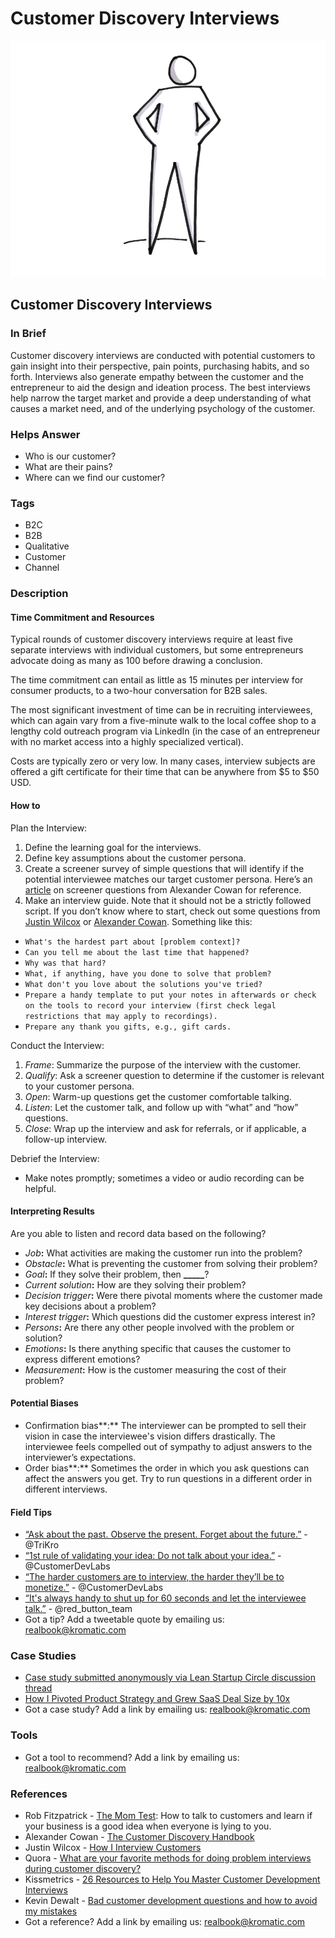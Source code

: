 # Customer Discovery Interviews

![](../.gitbook/assets/illustration-full-figure-hand-pocket-customer-discovery-interviews.png)

## Customer Discovery Interviews

### In Brief

Customer discovery interviews are conducted with potential customers to gain insight into their perspective, pain points, purchasing habits, and so forth. Interviews also generate empathy between the customer and the entrepreneur to aid the design and ideation process. The best interviews help narrow the target market and provide a deep understanding of what causes a market need, and of the underlying psychology of the customer.

### Helps Answer

* Who is our customer?
* What are their pains?
* Where can we find our customer?

### Tags

* B2C
* B2B
* Qualitative
* Customer
* Channel

### Description

#### Time Commitment and Resources

Typical rounds of customer discovery interviews require at least five separate interviews with individual customers, but some entrepreneurs advocate doing as many as 100 before drawing a conclusion.

The time commitment can entail as little as 15 minutes per interview for consumer products, to a two-hour conversation for B2B sales.

The most significant investment of time can be in recruiting interviewees, which can again vary from a five-minute walk to the local coffee shop to a lengthy cold outreach program via LinkedIn \(in the case of an entrepreneur with no market access into a highly specialized vertical\).

Costs are typically zero or very low. In many cases, interview subjects are offered a gift certificate for their time that can be anywhere from $5 to $50 USD.

#### How to

Plan the Interview:

1. Define the learning goal for the interviews.
2. Define key assumptions about the customer persona.
3. Create a screener survey of simple questions that will identify if the potential interviewee matches our target customer persona. Here’s an [article](https://www.alexandercowan.com/customer-discovery-handbook/) on screener questions from Alexander Cowan for reference.
4. Make an interview guide. Note that it should not be a strictly followed script. If you don’t know where to start, check out some questions from [Justin Wilcox](https://customerdevlabs.com/2013/11/05/how-i-interview-customers/) or [Alexander Cowan](https://www.alexandercowan.com/customer-discovery-handbook/). Something like this:

* `What's the hardest part about [problem context]?`
* `Can you tell me about the last time that happened?`
* `Why was that hard?`
* `What, if anything, have you done to solve that problem?`
* `What don't you love about the solutions you've tried?`
* `Prepare a handy template to put your notes in afterwards or check on the tools to record your interview (first check legal restrictions that may apply to recordings).`
* `Prepare any thank you gifts, e.g., gift cards.`

Conduct the Interview:

1. _Frame_: Summarize the purpose of the interview with the customer.
2. _Qualify_: Ask a screener question to determine if the customer is relevant to your customer persona.
3. _Open_: Warm-up questions get the customer comfortable talking. 
4. _Listen_: Let the customer talk, and follow up with “what” and “how” questions.
5. _Close_: Wrap up the interview and ask for referrals, or if applicable, a follow-up interview.

Debrief the Interview:

* Make notes promptly; sometimes a video or audio recording can be helpful. 

#### Interpreting Results

Are you able to listen and record data based on the following?

* _Job_**:** What activities are making the customer run into the problem?
* _Obstacle_**:** What is preventing the customer from solving their problem?
* _Goal_**:** If they solve their problem, then **\_\_\_\_\_**?
* _Current solution_**:** How are they solving their problem?
* _Decision trigger_**:** Were there pivotal moments where the customer made key decisions about a problem?
* _Interest trigger_**:** Which questions did the customer express interest in?
* _Persons_**:** Are there any other people involved with the problem or solution?
* _Emotions_**:** Is there anything specific that causes the customer to express different emotions?
* _Measurement_**:** How is the customer measuring the cost of their problem?

#### Potential Biases

* Confirmation bias**:** The interviewer can be prompted to sell their vision in case the interviewee's vision differs drastically. The interviewee feels compelled out of sympathy to adjust answers to the interviewer’s expectations.
* Order bias**:** Sometimes the order in which you ask questions can affect the answers you get. Try to run questions in a different order in different interviews.

#### Field Tips

* [“Ask about the past. Observe the present. Forget about the future.”](http://ctt.ec/e8jbN) - @TriKro
* [“1st rule of validating your idea: Do not talk about your idea.”](http://ctt.ec/7H7fb) - @CustomerDevLabs
* [“The harder customers are to interview, the harder they’ll be to monetize.”](http://ctt.ec/y5ad6) - @CustomerDevLabs
* [“It's always handy to shut up for 60 seconds and let the interviewee talk.”](http://ctt.ec/bSyl1) - @red\_button\_team
* Got a tip? Add a tweetable quote by emailing us: [realbook@kromatic.com](mailto:realbook@kromatic.com)

### Case Studies

* [Case study submitted anonymously via Lean Startup Circle discussion thread](http://leanstartup.pbworks.com/w/page/15765212/Case%20Study%20One)
* [How I Pivoted Product Strategy and Grew SaaS Deal Size by 10x](http://www.chrisred.com/how-i-pivoted-product-strategy-and-grew-saas-deal-size-by-10x/)
* Got a case study? Add a link by emailing us: [realbook@kromatic.com](mailto:realbook@kromatic.com)

### Tools

* Got a tool to recommend? Add a link by emailing us: [realbook@kromatic.com](mailto:realbook@kromatic.com)

### References

* Rob Fitzpatrick - [The Mom Test](http://momtestbook.com/): How to talk to customers and learn if your business is a good idea when everyone is lying to you.
* Alexander Cowan - [The Customer Discovery Handbook](http://www.alexandercowan.com/customer-discovery-handbook/)
* Justin Wilcox - [How I Interview Customers](http://customerdevlabs.com/2013/11/05/how-i-interview-customers/)
* Quora - [What are your favorite methods for doing problem interviews during customer discovery?](http://www.quora.com/What-are-your-favorite-methods-for-doing-problem-interviews-during-Customer-Discovery)
* Kissmetrics - [26 Resources to Help You Master Customer Development Interviews](https://blog.kissmetrics.com/26-customer-development-resources/)
* Kevin Dewalt - [Bad customer development questions and how to avoid my mistakes](http://kevindewalt.com/2013/01/21/bad-customer-development-questions-and-how-to-avoid-my-mistakes/)
* Got a reference? Add a link by emailing us: [realbook@kromatic.com](https://github.com/trikro/the-real-startup-book/tree/6a17bc36666863334ffdefad4f2a9abf3e12ce13/part3-generative_market_research/realbook@kromatic.com)

